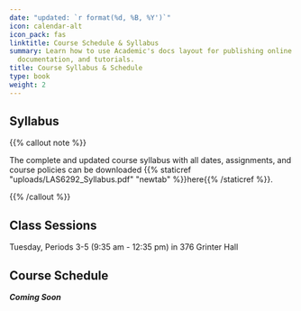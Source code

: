 ```yaml
---
date: "updated: `r format(%d, %B, %Y')`"
icon: calendar-alt
icon_pack: fas
linktitle: Course Schedule & Syllabus  
summary: Learn how to use Academic's docs layout for publishing online courses, software
  documentation, and tutorials.
title: Course Syllabus & Schedule 
type: book
weight: 2
---
```



## Syllabus   

{{% callout note %}}

The complete and updated course syllabus with all dates, assignments, and course policies can be downloaded {{% staticref "uploads/LAS6292_Syllabus.pdf" "newtab" %}}here{{% /staticref %}}.

{{% /callout %}}

## Class Sessions  

Tuesday, Periods 3-5 (9:35 am - 12:35 pm) in 376 Grinter Hall 

## Course Schedule  

**_Coming Soon_**

<!-- code for readings link: <td>{{% staticref "/post/class-sessions/readings-week-5" "newtab" %}}<i class="fas fa-book-open"></i>{{% /staticref %}}</td>  ---> 

<!-- code for in-class link: <td>{{% staticref "/post/class-sessions/02_class" %}}<i class="fas fa-book-open"></i>{{% /staticref %}}</td>

<!-- code for slides link: <td>{{% staticref "course-materials/class-sessions/01-intro/01_slides_2022.pdf" "newtab" %}}<i class="fas fa-photo-video"></i>{{% /staticref %}} </td> ---> 


<!-- 
<table>
  <tr>
    <th>Week</th>
    <th>Date</th>
    <th>Topic</th>
    <th>Pre-Class Preparation</th>
    <th>In-Class Exeercise</th>
    <th>Slides/Notes</th>
  </tr>
  <tr>
    <td>1</td>
    <td>1/7</td>
    <td>‘Data’ across disciplines; Data Life-cycle </td>
    <td>{{% staticref "/post/class-sessions/01_readings" "newtab" %}}<i class="fas fa-book-open"></i>{{% /staticref %}}</td> 
    <td>{{% staticref "/post/class-sessions/01_class" %}}<i class="fas fa-clipboard-list"></i>{{% /staticref %}}</td>
    <td>{{% staticref "course-materials/class-sessions/01-intro/01_slides_2022.pdf" "newtab" %}}<i class="fas fa-photo-video"></i>: Slides{{% /staticref %}} </td>
  </tr>
  <tr>
    <td>2</td>
    <td>1/14</td>
    <td>File Formats, Naming Conventions, Data Storage & Security</td>
    <td>{{% staticref "/post/class-sessions/readings_wk_2" "newtab" %}}<i class="fas fa-book-open"></i>{{% /staticref %}}</td> 
    <td>{{% staticref "/post/class-sessions/02_class" %}}<i class="fas fa-clipboard-list"></i>{{% /staticref %}}</td>
    <td>{{% staticref "course-materials/class-sessions/02-formats-security/wk2_naming_conventions.pdf" "newtab" %}}<i class="fas fa-photo-video"></i>: Naming Conventions Notes{{% /staticref %}}<br>{{% staticref "course-materials/class-sessions/02-formats-security/wk2_file_organization.pdf" "newtab" %}}<i class="fas fa-photo-video"></i>: File Organization Notes{{% /staticref %}}<br>{{% staticref "course-materials/class-sessions/02-formats-security/wk2_storage_backup.pdf" "newtab" %}}<i class="fas fa-photo-video"></i>: Storage & Backup Notes{{% /staticref %}}</br> </td>
  </tr>
  <tr>
    <td>3</td>
    <td>1/21</td>
    <td>Data structure & format of data and datasets</td>
    <td>{{% staticref "/post/class-sessions/readings-week-3" "newtab" %}}<i class="fas fa-book-open"></i>{{% /staticref %}}</td> 
    <td>{{% staticref "/post/class-sessions/class-week-3" %}}<i class="fas fa-clipboard-list"></i>{{% /staticref %}}</td>
     <td>{{% staticref "course-materials/class-sessions/03-spreadsheets/wk3_spreadsheets_notes.pdf" "newtab" %}}<i class="fas fa-photo-video"></i>: Notes{{% /staticref %}}</td>
  </tr><tr>
    <td>4</td>
    <td>1/28</td>
    <td>Reproducible Data (Re)organization</td>
    <td>{{% staticref "/post/class-sessions/readings-week-4" "newtab" %}}<i class="fas fa-book-open"></i>{{% /staticref %}}</td> 
    <td>{{% staticref "/post/class-sessions/class-week-4" %}}<i class="fas fa-clipboard-list"></i>{{% /staticref %}}</td>
    <td>{{% staticref "course-materials/class-sessions/04-reproducibility/wk4_slides.pdf" "newtab" %}}<i class="fas fa-photo-video"></i>: Intro Slides{{% /staticref %}}<br>{{% staticref "course-materials/class-sessions/04-reproducibility/wk4_live_coding.R" "newtab" %}}<i class="far fa-file-code"></i>: Demo R Code{{% /staticref %}}</br></td>
  </tr><tr>
    <td>5</td>
    <td>2/4</td>
    <td>Data Validation & Correction 1</td>
    <td>{{% staticref "/post/class-sessions/readings-week-5" "newtab" %}}<i class="fas fa-book-open"></i>{{% /staticref %}}</td> 
<td>{{% staticref "/post/class-sessions/class-week-5" %}}<i class="fas fa-clipboard-list"></i>{{% /staticref %}}</td>
     <td>{{% staticref "course-materials/class-sessions/05-QAQC1/wk5_QAQC_slides.pdf" "newtab" %}}<i class="fas fa-photo-video"></i>: Slides{{% /staticref %}}</td>
  </tr><tr>
    <td>6</td>
    <td>2/11</td>
    <td>Data Validation & Correction 2</td>
    <td>{{% staticref "/post/class-sessions/readings-week-6" "newtab" %}}<i class="fas fa-book-open"></i>{{% /staticref %}}</td> 
    <td>{{% staticref "/post/class-sessions/class-week-6" %}}<i class="fas fa-clipboard-list"></i>{{% /staticref %}}</td>
    <td> none </td>
  </tr><tr>
    <td>7</td>
    <td>2/18</td>
    <td>Documentation: Metadata, Codebooks</td>
    <td>{{% staticref "/post/class-sessions/readings-week-7" "newtab" %}}<i class="fas fa-book-open"></i>{{% /staticref %}}</td> 
    <td>{{% staticref "/post/class-sessions/class-week-7" %}}<i class="fas fa-clipboard-list"></i>{{% /staticref %}}</td>
    <td>{{% staticref "course-materials/class-sessions/07-metadata/wk7_metadata_notes.pdf" "newtab" %}}<i class="fas fa-photo-video"></i>: Notes{{% /staticref %}}</td>
  </tr><tr>
    <td>8</td>
    <td>2/25</td>
    <td>Data Management Plans</td>
    <td>{{% staticref "/post/class-sessions/readings-week-8" "newtab" %}}<i class="fas fa-book-open"></i>{{% /staticref %}}</td> 
   <td>{{% staticref "/post/class-sessions/class-week-8" %}}<i class="fas fa-clipboard-list"></i>{{% /staticref %}}</td>
    <td>{{% staticref "course-materials/class-sessions/08-DMP/wk8_dmp_notes.pdf" "newtab" %}}<i class="fas fa-photo-video"></i>: Notes{{% /staticref %}}</td>
  </tr><tr>
    <td>9</td>
    <td>3/4</td>
    <td>Efficient Data Collection</td>
    <td>{{% staticref "/post/class-sessions/readings-week-9" "newtab" %}}<i class="fas fa-book-open"></i>{{% /staticref %}}</td> 
    <td>{{% staticref "/post/class-sessions/class-week-9" %}}<i class="fas fa-clipboard-list"></i>{{% /staticref %}}</td>
    <td>{{% staticref "course-materials/class-sessions/09-efficient-data-collection/09_notes.pdf" "newtab" %}}<i class="fas fa-photo-video"></i>: Notes{{% /staticref %}}<br>{{% staticref "course-materials/class-sessions/09-efficient-data-collection/Wk9_efficient_data_collection.pdf" "newtab" %}}<i class="fas fa-photo-video"></i>: Slides{{% /staticref %}}</br></td>
  </tr><tr>
    <td>10</td>
    <td>3/11</td>
    <td>No Class - Spring Break</td>
    <td> </td> 
    <td> </td>
    <td> </td>
  </tr><tr>
    <td>11</td>
    <td>3/18</td>
    <td>Transcription & Translation</td>
    <td>{{% staticref "/post/class-sessions/readings-week-11" "newtab" %}}<i class="fas fa-book-open"></i>{{% /staticref %}}</td> 
    <td>{{% staticref "/post/class-sessions/11_class" %}}<i class="fas fa-clipboard-list"></i>{{% /staticref %}}</td>
     <td>{{% staticref "course-materials/class-sessions/11-transcription-translation/T_T_Resources.pdf" "newtab" %}}<i class="fas fa-photo-video"></i>: Notes{{% /staticref %}}</td>
  </tr><tr>
    <td>12</td>
    <td>3/25</td>
    <td>‘Paperless’ Data Collection</td>
    <td>{{% staticref "/post/class-sessions/readings-week-12" "newtab" %}}<i class="fas fa-book-open"></i>{{% /staticref %}}</td> 
    <td>{{% staticref "/post/class-sessions/class-week-12" %}}<i class="fas fa-clipboard-list"></i>{{% /staticref %}}</td>
    <td>{{% staticref "course-materials/class-sessions/12-paperless-data-collection/wk12_notes.pdf" "newtab" %}}<i class="fas fa-photo-video"></i>: Notes{{% /staticref %}}</td>
  </tr><tr>
    <td>13</td>
    <td>4/1</td>
    <td>Automated Data Extraction</td>
    <td>{{% staticref "/post/class-sessions/readings-week-13" "newtab" %}}<i class="fas fa-book-open"></i>{{% /staticref %}}</td> 
    <td><i class="fas fa-clipboard-list"></i></td>
    <td>{{% staticref "course-materials/class-sessions/13-automated-data-extraction/wk_13_notes.pdf" "newtab" %}}<i class="fas fa-photo-video"></i>: Notes{{% /staticref %}}</td>
  </tr><tr>
    <td>14</td>
    <td>4/8</td>
    <td>Legal & Ethical Issues</td>
    <td>{{% staticref "/post/class-sessions/readings-week-14" "newtab" %}}<i class="fas fa-book-open"></i>{{% /staticref %}}</td> 
    <td>{{% staticref "/post/class-sessions/14_class" %}}<i class="fas fa-clipboard-list"></i>{{% /staticref %}}</td>
    <td>{{% staticref "course-materials/class-sessions/14-legal-ethical/wk_14_notes.pdf" "newtab" %}}<i class="fas fa-photo-video"></i>: Notes{{% /staticref %}}</td>
  </tr><tr>
    <td>15</td>
    <td>4/15</td>
    <td>Data Sharing, Reuse, & Archives (Edit: DataViz upon request of students)</td>
    <td>{{% staticref "/post/class-sessions/readings-week-15" "newtab" %}}<i class="fas fa-book-open"></i>{{% /staticref %}} </td> 
   <td>{{% staticref "/post/class-sessions/15_class" %}}<i class="fas fa-clipboard-list"></i>{{% /staticref %}}</td>
    <td>{{% staticref "course-materials/class-sessions/15-dataviz/dataviz_slides.pdf" "newtab" %}}<i class="fas fa-photo-video"></i>: Slides{{% /staticref %}}</td>
  </tr><tr>
    <td>Finals</td>
    <td>4/29</td>
    <td>Submission of Final Project</td> 
    <td> </td>
    <td> </td>
    <td> </td>
  </tr><tr>
</table>

---> 


